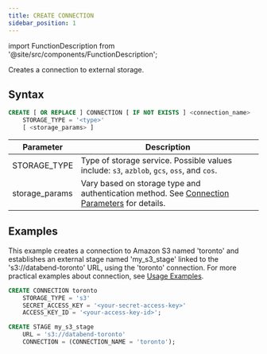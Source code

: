 ```yaml
---
title: CREATE CONNECTION
sidebar_position: 1
---
```

import FunctionDescription from '@site/src/components/FunctionDescription';

<FunctionDescription description="Introduced or updated: v1.2.339"/>

Creates a connection to external storage.

## Syntax

```sql
CREATE [ OR REPLACE ] CONNECTION [ IF NOT EXISTS ] <connection_name> 
    STORAGE_TYPE = '<type>' 
    [ <storage_params> ]

```

| Parameter        | Description                                                                                                                                        |
|------------------|----------------------------------------------------------------------------------------------------------------------------------------------------|
| STORAGE_TYPE     | Type of storage service. Possible values include: `s3`, `azblob`, `gcs`, `oss`, and `cos`.                                                         |
| storage_params   | Vary based on storage type and authentication method. See [Connection Parameters](../../../00-sql-reference/51-connect-parameters.md) for details. |

## Examples

This example creates a connection to Amazon S3 named 'toronto' and establishes an external stage named 'my_s3_stage' linked to the 's3://databend-toronto' URL, using the 'toronto' connection. For more practical examples about connection, see [Usage Examples](index.md#usage-examples).  

```sql
CREATE CONNECTION toronto 
    STORAGE_TYPE = 's3' 
    SECRET_ACCESS_KEY = '<your-secret-access-key>' 
    ACCESS_KEY_ID = '<your-access-key-id>';

CREATE STAGE my_s3_stage 
    URL = 's3://databend-toronto' 
    CONNECTION = (CONNECTION_NAME = 'toronto');
```